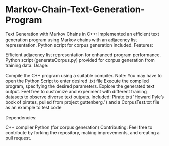 # Markov-Chain-Text-Generation-Program
Text Generation with Markov Chains in C++: Implemented an efficient text generation program using Markov chains with an adjacency list representation. Python script for corpus generation included.
Features:

Efficient adjacency list representation for enhanced program performance.
Python script (generateCorpus.py) provided for corpus generation from training data.
Usage:

Compile the C++ program using a suitable compiler.
Note: You may have to open the Python Script to enter desired .txt file
Execute the compiled program, specifying the desired parameters.
Explore the generated text output.
Feel free to customize and experiment with different training datasets to observe diverse text outputs.
Included: Pirate.txt("Howard Pyle’s book of pirates, pulled from project guttenberg.") and a CorpusTest.txt file as an example to test code

Dependencies:

C++ compiler
Python (for corpus generation)
Contributing:
Feel free to contribute by forking the repository, making improvements, and creating a pull request. 
